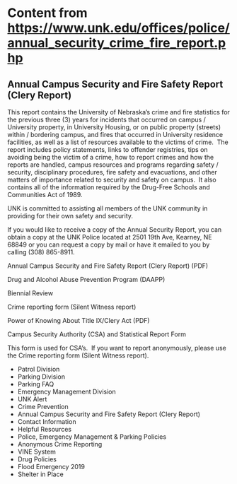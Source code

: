 # Content from https://www.unk.edu/offices/police/annual_security_crime_fire_report.php

## Annual Campus Security and Fire Safety Report (Clery Report)

This report contains the University of Nebraska’s crime and fire statistics for the previous three (3) years for incidents that occurred on campus / University property, in University Housing, or on public property (streets) within / bordering campus, and fires that occurred in University residence facilities, as well as a list of resources available to the victims of crime.  The report includes policy statements, links to offender registries, tips on avoiding being the victim of a crime, how to report crimes and how the reports are handled, campus resources and programs regarding safety / security, disciplinary procedures, fire safety and evacuations, and other matters of importance related to security and safety on campus.  It also contains all of the information required by the Drug-Free Schools and Communities Act of 1989.

UNK is committed to assisting all members of the UNK community in providing for their own safety and security.

If you would like to receive a copy of the Annual Security Report, you can obtain a copy at the UNK Police located at 2501 19th Ave, Kearney, NE 68849 or you can request a copy by mail or have it emailed to you by calling (308) 865-8911.

Annual Campus Security and Fire Safety Report (Clery Report) (PDF)

Drug and Alcohol Abuse Prevention Program (DAAPP)

Biennial Review

Crime reporting form (Silent Witness report)

Power of Knowing About Title IX/Clery Act (PDF)

Campus Security Authority (CSA) and Statistical Report Form

This form is used for CSA’s.  If you want to report anonymously, please use the Crime reporting form (Silent Witness report).

- Patrol Division
- Parking Division
- Parking FAQ
- Emergency Management Division
- UNK Alert
- Crime Prevention
- Annual Campus Security and Fire Safety Report (Clery Report)
- Contact Information
- Helpful Resources
- Police, Emergency Management & Parking Policies
- Anonymous Crime Reporting
- VINE System
- Drug Policies
- Flood Emergency 2019
- Shelter in Place

